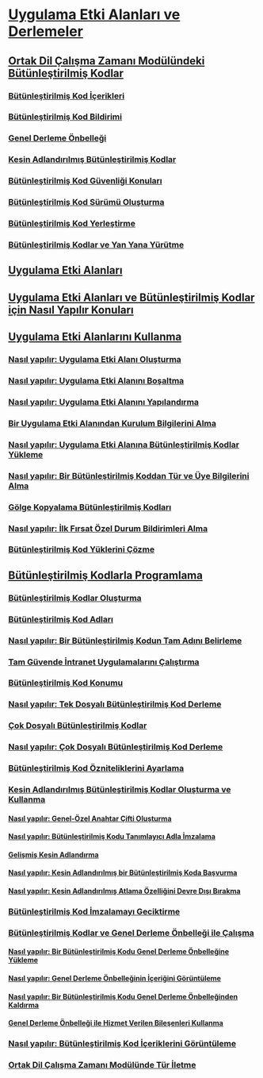 # [Uygulama Etki Alanları ve Derlemeler](index.md)
## [Ortak Dil Çalışma Zamanı Modülündeki Bütünleştirilmiş Kodlar](assemblies-in-the-common-language-runtime.md)
### [Bütünleştirilmiş Kod İçerikleri](assembly-contents.md)
### [Bütünleştirilmiş Kod Bildirimi](assembly-manifest.md)
### [Genel Derleme Önbelleği](gac.md)
### [Kesin Adlandırılmış Bütünleştirilmiş Kodlar](strong-named-assemblies.md)
### [Bütünleştirilmiş Kod Güvenliği Konuları](assembly-security-considerations.md)
### [Bütünleştirilmiş Kod Sürümü Oluşturma](assembly-versioning.md)
### [Bütünleştirilmiş Kod Yerleştirme](assembly-placement.md)
### [Bütünleştirilmiş Kodlar ve Yan Yana Yürütme](assemblies-and-side-by-side-execution.md)
## [Uygulama Etki Alanları](application-domains.md)
## [Uygulama Etki Alanları ve Bütünleştirilmiş Kodlar için Nasıl Yapılır Konuları](application-domains-and-assemblies-how-to-topics.md)
## [Uygulama Etki Alanlarını Kullanma](use.md)
### [Nasıl yapılır: Uygulama Etki Alanı Oluşturma](how-to-create-an-application-domain.md)
### [Nasıl yapılır: Uygulama Etki Alanını Boşaltma](how-to-unload-an-application-domain.md)
### [Nasıl yapılır: Uygulama Etki Alanını Yapılandırma](how-to-configure-an-application-domain.md)
### [Bir Uygulama Etki Alanından Kurulum Bilgilerini Alma](retrieve-setup-information.md)
### [Nasıl yapılır: Uygulama Etki Alanına Bütünleştirilmiş Kodlar Yükleme](how-to-load-assemblies-into-an-application-domain.md)
### [Nasıl yapılır: Bir Bütünleştirilmiş Koddan Tür ve Üye Bilgilerini Alma](how-to-obtain-type-and-member-information-from-an-assembly.md)
### [Gölge Kopyalama Bütünleştirilmiş Kodları](shadow-copy-assemblies.md)
### [Nasıl yapılır: İlk Fırsat Özel Durum Bildirimleri Alma](how-to-receive-first-chance-exception-notifications.md)
### [Bütünleştirilmiş Kod Yüklerini Çözme](resolve-assembly-loads.md)
## [Bütünleştirilmiş Kodlarla Programlama](programming-with-assemblies.md)
### [Bütünleştirilmiş Kodlar Oluşturma](create-assemblies.md)
### [Bütünleştirilmiş Kod Adları](assembly-names.md)
### [Nasıl yapılır: Bir Bütünleştirilmiş Kodun Tam Adını Belirleme](how-to-determine-assembly-fully-qualified-name.md)
### [Tam Güvende İntranet Uygulamalarını Çalıştırma](running-intranet-applications-in-full-trust.md)
### [Bütünleştirilmiş Kod Konumu](assembly-location.md)
### [Nasıl yapılır: Tek Dosyalı Bütünleştirilmiş Kod Derleme](how-to-build-a-single-file-assembly.md)
### [Çok Dosyalı Bütünleştirilmiş Kodlar](multifile-assemblies.md)
### [Nasıl yapılır: Çok Dosyalı Bütünleştirilmiş Kod Derleme](how-to-build-a-multifile-assembly.md)
### [Bütünleştirilmiş Kod Özniteliklerini Ayarlama](set-assembly-attributes.md)
### [Kesin Adlandırılmış Bütünleştirilmiş Kodlar Oluşturma ve Kullanma](create-and-use-strong-named-assemblies.md)
#### [Nasıl yapılır: Genel-Özel Anahtar Çifti Oluşturma](how-to-create-a-public-private-key-pair.md)
#### [Nasıl yapılır: Bütünleştirilmiş Kodu Tanımlayıcı Adla İmzalama](how-to-sign-an-assembly-with-a-strong-name.md)
#### [Gelişmiş Kesin Adlandırma](enhanced-strong-naming.md)
#### [Nasıl yapılır: Kesin Adlandırılmış bir Bütünleştirilmiş Koda Başvurma](how-to-reference-a-strong-named-assembly.md)
#### [Nasıl yapılır: Kesin Adlandırılmış Atlama Özelliğini Devre Dışı Bırakma](how-to-disable-the-strong-name-bypass-feature.md)
### [Bütünleştirilmiş Kod İmzalamayı Geciktirme](delay-sign-assembly.md)
### [Bütünleştirilmiş Kodlar ve Genel Derleme Önbelleği ile Çalışma](working-with-assemblies-and-the-gac.md)
#### [Nasıl yapılır: Bir Bütünleştirilmiş Kodu Genel Derleme Önbelleğine Yükleme](how-to-install-an-assembly-into-the-gac.md)
#### [Nasıl yapılır: Genel Derleme Önbelleğinin İçeriğini Görüntüleme](how-to-view-the-contents-of-the-gac.md)
#### [Nasıl yapılır: Bir Bütünleştirilmiş Kodu Genel Derleme Önbelleğinden Kaldırma](how-to-remove-an-assembly-from-the-gac.md)
#### [Genel Derleme Önbelleği ile Hizmet Verilen Bileşenleri Kullanma](use-serviced-components-with-the-gac.md)
### [Nasıl yapılır: Bütünleştirilmiş Kod İçeriklerini Görüntüleme](how-to-view-assembly-contents.md)
### [Ortak Dil Çalışma Zamanı Modülünde Tür İletme](type-forwarding-in-the-common-language-runtime.md)
